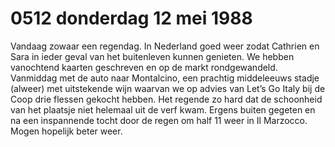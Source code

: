 # 0512 donderdag 12 mei 1988
Vandaag zowaar een regendag. In Nederland goed weer zodat Cathrien en Sara in ieder geval van het buitenleven kunnen genieten. We hebben vanochtend kaarten geschreven en op de markt rondgewandeld. Vanmiddag met de auto naar Montalcino, een prachtig middeleeuws stadje (alweer) met uitstekende wijn waarvan we op advies van Let’s Go Italy bij de Coop drie flessen gekocht hebben. Het regende zo hard dat de schoonheid van het plaatsje niet helemaal uit de verf kwam. Ergens buiten gegeten en na een inspannende tocht door de regen om half 11 weer in Il Marzocco. Mogen hopelijk beter weer.